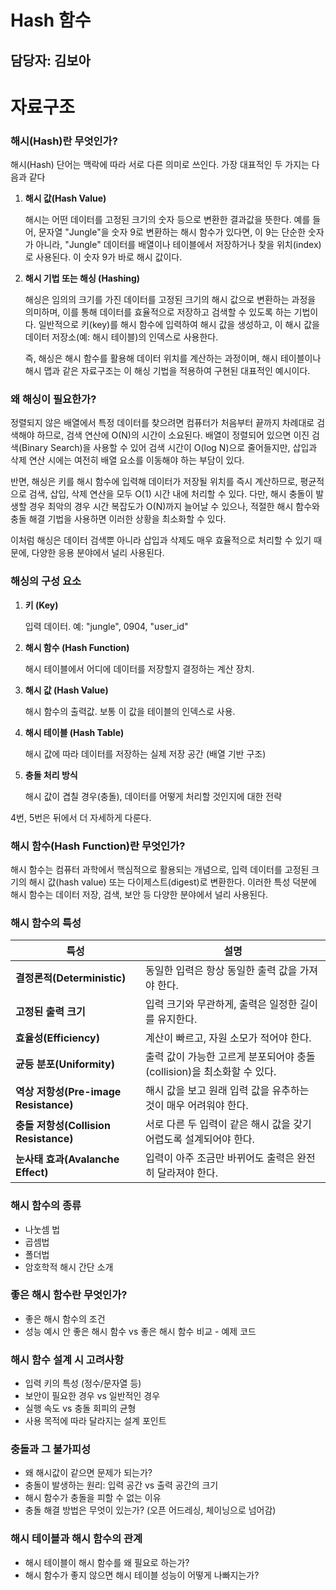 # Hash 함수

## 담당자: 김보아


# 자료구조

### **해시(Hash)란 무엇인가?**

해시(Hash) 단어는 맥락에 따라 서로 다른 의미로 쓰인다. 가장 대표적인 두 가지는 다음과 같다

1. **해시 값(Hash Value)**
    
    해시는 어떤 데이터를 고정된 크기의 숫자 등으로 변환한 결과값을 뜻한다. 예를 들어, 문자열 "Jungle"을 숫자 9로 변환하는 해시 함수가 있다면, 이 9는 단순한 숫자가 아니라, "Jungle" 데이터를 배열이나 테이블에서 저장하거나 찾을 위치(index)로 사용된다. 이 숫자 9가 바로 해시 값이다.
    
2. **해시 기법 또는 해싱 (Hashing)**
    
    해싱은 임의의 크기를 가진 데이터를 고정된 크기의 해시 값으로 변환하는 과정을 의미하며, 이를 통해 데이터를 효율적으로 저장하고 검색할 수 있도록 하는 기법이다. 일반적으로 키(key)를 해시 함수에 입력하여 해시 값을 생성하고, 이 해시 값을 데이터 저장소(예: 해시 테이블)의 인덱스로 사용한다.
    
    즉, 해싱은 해시 함수를 활용해 데이터 위치를 계산하는 과정이며, 해시 테이블이나 해시 맵과 같은 자료구조는 이 해싱 기법을 적용하여 구현된 대표적인 예시이다. 
    

### 왜 해싱이 필요한가?

정렬되지 않은 배열에서 특정 데이터를 찾으려면 컴퓨터가 처음부터 끝까지 차례대로 검색해야 하므로, 검색 연산에 O(N)의 시간이 소요된다. 배열이 정렬되어 있으면 이진 검색(Binary Search)을 사용할 수 있어 검색 시간이 O(log N)으로 줄어들지만, 삽입과 삭제 연산 시에는 여전히 배열 요소를 이동해야 하는 부담이 있다.

반면, 해싱은 키를 해시 함수에 입력해 데이터가 저장될 위치를 즉시 계산하므로, 평균적으로 검색, 삽입, 삭제 연산을 모두 O(1) 시간 내에 처리할 수 있다. 다만, 해시 충돌이 발생할 경우 최악의 경우 시간 복잡도가 O(N)까지 늘어날 수 있으나, 적절한 해시 함수와 충돌 해결 기법을 사용하면 이러한 상황을 최소화할 수 있다.

이처럼 해싱은 데이터 검색뿐 아니라 삽입과 삭제도 매우 효율적으로 처리할 수 있기 때문에, 다양한 응용 분야에서 널리 사용된다.

### 해싱의 구성 요소

1. **키 (Key)**
    
    입력 데이터. 예: "jungle", 0904, "user_id"
    
2. **해시 함수 (Hash Function)**
    
    해시 테이블에서 어디에 데이터를 저장할지 결정하는 계산 장치.
    
3. **해시 값 (Hash Value)**
    
    해시 함수의 출력값. 보통 이 값을 테이블의 인덱스로 사용.
    
4. **해시 테이블 (Hash Table)**
    
    해시 값에 따라 데이터를 저장하는 실제 저장 공간 (배열 기반 구조)
    
5. **충돌 처리 방식** 
    
    해시 값이 겹칠 경우(충돌), 데이터를 어떻게 처리할 것인지에 대한 전략
    

4번, 5번은 뒤에서 더 자세하게 다룬다.

### 해시 함수(Hash Function)란 무엇인가?

해시 함수는 컴퓨터 과학에서 핵심적으로 활용되는 개념으로, 입력 데이터를 고정된 크기의 해시 값(hash value) 또는 다이제스트(digest)로 변환한다. 이러한 특성 덕분에 해시 함수는 데이터 저장, 검색, 보안 등 다양한 분야에서 널리 사용된다.

### **해시 함수의 특성**

| 특성 | 설명 |
| --- | --- |
| **결정론적(Deterministic)** | 동일한 입력은 항상 동일한 출력 값을 가져야 한다. |
| **고정된 출력 크기** | 입력 크기와 무관하게, 출력은 일정한 길이를 유지한다. |
| **효율성(Efficiency)** | 계산이 빠르고, 자원 소모가 적어야 한다. |
| **균등 분포(Uniformity)** | 출력 값이 가능한 고르게 분포되어야 충돌(collision)을 최소화할 수 있다. |
| **역상 저항성(Pre-image Resistance)** | 해시 값을 보고 원래 입력 값을 유추하는 것이 매우 어려워야 한다. |
| **충돌 저항성(Collision Resistance)** | 서로 다른 두 입력이 같은 해시 값을 갖기 어렵도록 설계되어야 한다. |
| **눈사태 효과(Avalanche Effect)** | 입력이 아주 조금만 바뀌어도 출력은 완전히 달라져야 한다. |

### 해시 함수의 종류

- 나눗셈 법
- 곱셈법
- 폴더법
- 암호학적 해시 간단 소개

### 좋은 해시 함수란 무엇인가?

- 좋은 해시 함수의 조건
- 성능 예시 안 좋은 해시 함수 vs 좋은 해시 함수 비교 - 예제 코드

### 해시 함수 설계 시 고려사항

- 입력 키의 특성 (정수/문자열 등)
- 보안이 필요한 경우 vs 일반적인 경우
- 실행 속도 vs 충돌 회피의 균형
- 사용 목적에 따라 달라지는 설계 포인트

### 충돌과 그 불가피성

- 왜 해시값이 같으면 문제가 되는가?
- 충돌이 발생하는 원리: 입력 공간 vs 출력 공간의 크기
- 해시 함수가 충돌을 피할 수 없는 이유
- 충돌 해결 방법은 무엇이 있는가? (오픈 어드레싱, 체이닝으로 넘어감)

### 해시 테이블과 해시 함수의 관계

- 해시 테이블이 해시 함수를 왜 필요로 하는가?
- 해시 함수가 좋지 않으면 해시 테이블 성능이 어떻게 나빠지는가?